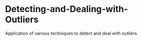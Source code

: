 # Detecting-and-Dealing-with-Outliers
Application of various techniques to detect and deal with outliers.
